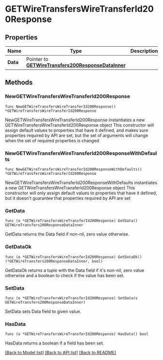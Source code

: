 # GETWireTransfersWireTransferId200Response

## Properties

Name | Type | Description | Notes
------------ | ------------- | ------------- | -------------
**Data** | Pointer to [**GETWireTransfers200ResponseDataInner**](GETWireTransfers200ResponseDataInner.md) |  | [optional] 

## Methods

### NewGETWireTransfersWireTransferId200Response

`func NewGETWireTransfersWireTransferId200Response() *GETWireTransfersWireTransferId200Response`

NewGETWireTransfersWireTransferId200Response instantiates a new GETWireTransfersWireTransferId200Response object
This constructor will assign default values to properties that have it defined,
and makes sure properties required by API are set, but the set of arguments
will change when the set of required properties is changed

### NewGETWireTransfersWireTransferId200ResponseWithDefaults

`func NewGETWireTransfersWireTransferId200ResponseWithDefaults() *GETWireTransfersWireTransferId200Response`

NewGETWireTransfersWireTransferId200ResponseWithDefaults instantiates a new GETWireTransfersWireTransferId200Response object
This constructor will only assign default values to properties that have it defined,
but it doesn't guarantee that properties required by API are set

### GetData

`func (o *GETWireTransfersWireTransferId200Response) GetData() GETWireTransfers200ResponseDataInner`

GetData returns the Data field if non-nil, zero value otherwise.

### GetDataOk

`func (o *GETWireTransfersWireTransferId200Response) GetDataOk() (*GETWireTransfers200ResponseDataInner, bool)`

GetDataOk returns a tuple with the Data field if it's non-nil, zero value otherwise
and a boolean to check if the value has been set.

### SetData

`func (o *GETWireTransfersWireTransferId200Response) SetData(v GETWireTransfers200ResponseDataInner)`

SetData sets Data field to given value.

### HasData

`func (o *GETWireTransfersWireTransferId200Response) HasData() bool`

HasData returns a boolean if a field has been set.


[[Back to Model list]](../README.md#documentation-for-models) [[Back to API list]](../README.md#documentation-for-api-endpoints) [[Back to README]](../README.md)


